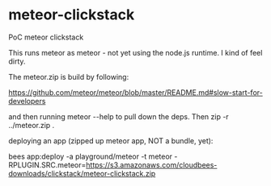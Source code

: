 meteor-clickstack
=================

PoC meteor clickstack

This runs meteor as meteor - not yet using the node.js runtime. 
I kind of feel dirty. 

The meteor.zip is build by following:

https://github.com/meteor/meteor/blob/master/README.md#slow-start-for-developers

and then running meteor --help to pull down the deps. 
Then zip -r ../meteor.zip .


deploying an app (zipped up meteor app, NOT a bundle, yet): 

bees app:deploy -a playground/meteor -t meteor -RPLUGIN.SRC.meteor=https://s3.amazonaws.com/cloudbees-downloads/clickstack/meteor-clickstack.zip